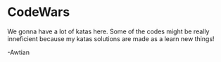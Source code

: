 # CodeWars
We gonna have a lot of katas here.
Some of the codes might be really inneficient because my katas solutions are made as a learn new things! 

-Awtian
